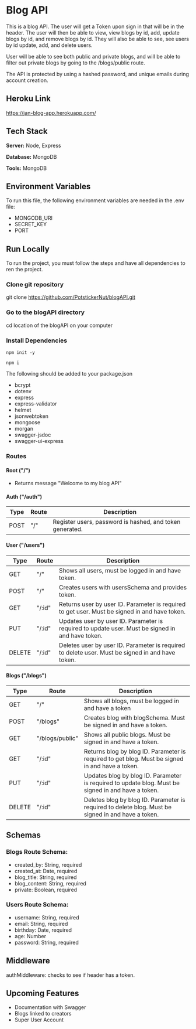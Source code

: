 # Blog API

This is a blog API. The user will get a Token upon sign in that will be in the header. The user will then be able to view, view blogs by id, add, update blogs by id, and remove blogs by id. They will also be able to see, see users by id update, add, and delete users.

User will be able to see both public and private blogs, and will be able to filter out private blogs by going to the /blogs/public route.

The API is protected by using a hashed password, and unique emails during account creation.

## Heroku Link

https://jan-blog-app.herokuapp.com/

## Tech Stack

**Server:** Node, Express

**Database:** MongoDB

**Tools:** MongoDB

## Environment Variables

To run this file, the following environment variables are needed in the .env file:

- MONGODB_URI
- SECRET_KEY
- PORT

## Run Locally

To run the project, you must follow the steps and have all dependencies to ren the project.

### Clone git repository

git clone https://github.com/PotstickerNut/blogAPI.git

### Go to the blogAPI directory

cd location of the blogAPI on your computer

### Install Dependencies

```
npm init -y

npm i
```

The following should be added to your package.json

- bcrypt
- dotenv
- express
- express-validator
- helmet
- jsonwebtoken
- mongoose
- morgan
- swagger-jsdoc
- swagger-ui-express

### Routes

#### Root ("/")

- Returns message "Welcome to my blog API"

#### Auth ("/auth")

| Type | Route | Description                                              |
| ---- | ----- | -------------------------------------------------------- |
| POST | "/"   | Register users, password is hashed, and token generated. |

#### User ("/users")

| Type   | Route  | Description                                                                                      |
| ------ | ------ | ------------------------------------------------------------------------------------------------ |
| GET    | "/"    | Shows all users, must be logged in and have token.                                               |
| POST   | "/"    | Creates users with usersSchema and provides token.                                               |
| GET    | "/:id" | Returns user by user ID. Parameter is required to get user. Must be signed in and have token.    |
| PUT    | "/:id" | Updates user by user ID. Parameter is required to update user. Must be signed in and have token. |
| DELETE | "/:id" | Deletes user by user ID. Parameter is required to delete user. Must be signed in and have token. |

#### Blogs ("/blogs")

| Type   | Route           | Description                                                                                        |
| ------ | --------------- | -------------------------------------------------------------------------------------------------- |
| GET    | "/"             | Shows all blogs, must be logged in and have a token                                                |
| POST   | "/blogs"        | Creates blog with blogSchema. Must be signed in and have a token.                                  |
| GET    | "/blogs/public" | Shows all public blogs. Must be signed in and have a token.                                        |
| GET    | "/:id"          | Returns blog by blog ID. Parameter is required to get blog. Must be signed in and have a token.    |
| PUT    | "/:id"          | Updates blog by blog ID. Parameter is required to update blog. Must be signed in and have a token. |
| DELETE | "/:id"          | Deletes blog by blog ID. Parameter is required to delete blog. Must be signed in and have a token. |

## Schemas

### Blogs Route Schema:

- created_by: String, required
- created_at: Date, required
- blog_title: String, required
- blog_content: String, required
- private: Boolean, required

### Users Route Schema:

- username: String, required
- email: String, required
- birthday: Date, required
- age: Number
- password: String, required

## Middleware

authMiddleware: checks to see if header has a token.

## Upcoming Features

- Documentation with Swagger
- Blogs linked to creators
- Super User Account
